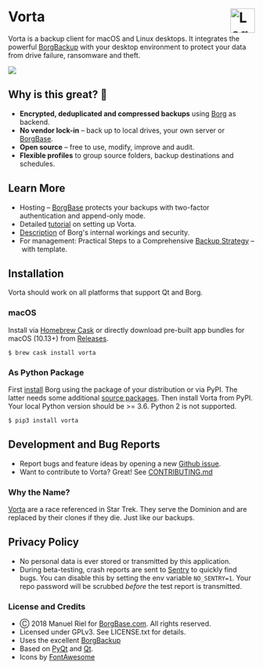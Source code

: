 # Vorta <img alt="Logo" src="https://files.qmax.us/vorta/vorta-512px.png" align="right" height="50">

Vorta is a backup client for macOS and Linux desktops. It integrates the powerful [BorgBackup](https://borgbackup.readthedocs.io) with your desktop environment to protect your data from drive failure, ransomware and theft.

![](https://files.qmax.us/vorta-screencast-6.gif)

## Why is this great? 🤩

- **Encrypted, deduplicated and compressed backups** using [Borg](https://borgbackup.readthedocs.io) as backend.
- **No vendor lock-in** – back up to local drives, your own server or [BorgBase](https://www.borgbase.com).
- **Open source** – free to use, modify, improve and audit.
- **Flexible profiles** to group source folders, backup destinations and schedules.


## Learn More

- Hosting – [BorgBase](https://www.borgbase.com) protects your backups with two-factor authentication and append-only mode.
- Detailed [tutorial](https://docs.borgbase.com/macos/how-to-backup-your-mac-using-the-vorta-backup-gui/) on setting up Vorta.
- [Description](https://borgbackup.readthedocs.io/en/stable/internals.html) of Borg's internal workings and security.
- For management: Practical Steps to a Comprehensive [Backup Strategy](https://docs.borgbase.com/backup-strategy/steps-with-template/) – with template.


## Installation
Vorta should work on all platforms that support Qt and Borg.

### macOS
Install via [Homebrew Cask](https://brew.sh/) or directly download pre-built app bundles for macOS (10.13+) from [Releases](https://github.com/borgbase/vorta/releases).
```
$ brew cask install vorta
```

### As Python Package
First [install](https://borgbackup.readthedocs.io/en/stable/installation.html) Borg using the package of your distribution or via PyPI. The latter needs some additional [source packages](https://borgbackup.readthedocs.io/en/stable/installation.html#dependencies). Then install Vorta from PyPI. Your local Python version should be >= 3.6. Python 2 is not supported.
```
$ pip3 install vorta
```

## Development and Bug Reports
- Report bugs and feature ideas by opening a new [Github issue](https://github.com/borgbase/vorta/issues/new/choose).
- Want to contribute to Vorta? Great! See [CONTRIBUTING.md](CONTRIBUTING.md)

### Why the Name?
[Vorta](http://memory-alpha.wikia.com/wiki/Vorta) are a race referenced in Star Trek. They serve the Dominion and are replaced by their clones if they die. Just like our backups.

## Privacy Policy
- No personal data is ever stored or transmitted by this application.
- During beta-testing, crash reports are sent to [Sentry](https://sentry.io) to quickly find bugs. You can disable this by setting the env variable `NO_SENTRY=1`. Your repo password will be scrubbed *before* the test report is transmitted.

### License and Credits
- Ⓒ 2018 Manuel Riel for [BorgBase.com](https://www.borgbase.com). All rights reserved.
- Licensed under GPLv3. See LICENSE.txt for details.
- Uses the excellent [BorgBackup](https://www.borgbackup.org)
- Based on [PyQt](https://riverbankcomputing.com/software/pyqt/intro) and [Qt](https://www.qt.io).
- Icons by [FontAwesome](https://fontawesome.com)
